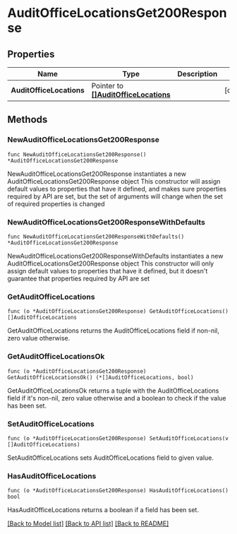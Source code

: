 # AuditOfficeLocationsGet200Response

## Properties

Name | Type | Description | Notes
------------ | ------------- | ------------- | -------------
**AuditOfficeLocations** | Pointer to [**[]AuditOfficeLocations**](AuditOfficeLocations.md) |  | [optional] 

## Methods

### NewAuditOfficeLocationsGet200Response

`func NewAuditOfficeLocationsGet200Response() *AuditOfficeLocationsGet200Response`

NewAuditOfficeLocationsGet200Response instantiates a new AuditOfficeLocationsGet200Response object
This constructor will assign default values to properties that have it defined,
and makes sure properties required by API are set, but the set of arguments
will change when the set of required properties is changed

### NewAuditOfficeLocationsGet200ResponseWithDefaults

`func NewAuditOfficeLocationsGet200ResponseWithDefaults() *AuditOfficeLocationsGet200Response`

NewAuditOfficeLocationsGet200ResponseWithDefaults instantiates a new AuditOfficeLocationsGet200Response object
This constructor will only assign default values to properties that have it defined,
but it doesn't guarantee that properties required by API are set

### GetAuditOfficeLocations

`func (o *AuditOfficeLocationsGet200Response) GetAuditOfficeLocations() []AuditOfficeLocations`

GetAuditOfficeLocations returns the AuditOfficeLocations field if non-nil, zero value otherwise.

### GetAuditOfficeLocationsOk

`func (o *AuditOfficeLocationsGet200Response) GetAuditOfficeLocationsOk() (*[]AuditOfficeLocations, bool)`

GetAuditOfficeLocationsOk returns a tuple with the AuditOfficeLocations field if it's non-nil, zero value otherwise
and a boolean to check if the value has been set.

### SetAuditOfficeLocations

`func (o *AuditOfficeLocationsGet200Response) SetAuditOfficeLocations(v []AuditOfficeLocations)`

SetAuditOfficeLocations sets AuditOfficeLocations field to given value.

### HasAuditOfficeLocations

`func (o *AuditOfficeLocationsGet200Response) HasAuditOfficeLocations() bool`

HasAuditOfficeLocations returns a boolean if a field has been set.


[[Back to Model list]](../README.md#documentation-for-models) [[Back to API list]](../README.md#documentation-for-api-endpoints) [[Back to README]](../README.md)


